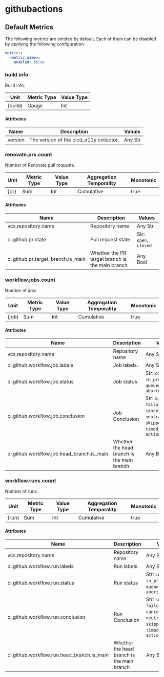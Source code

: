 [comment]: <> (Code generated by mdatagen. DO NOT EDIT.)

# githubactions

## Default Metrics

The following metrics are emitted by default. Each of them can be disabled by applying the following configuration:

```yaml
metrics:
  <metric_name>:
    enabled: false
```

### build.info

Build info.

| Unit | Metric Type | Value Type |
| ---- | ----------- | ---------- |
| {build} | Gauge | Int |

#### Attributes

| Name | Description | Values |
| ---- | ----------- | ------ |
| version | The version of the cicd_o11y collector. | Any Str |

### renovate.prs.count

Number of Renovate pull requests.

| Unit | Metric Type | Value Type | Aggregation Temporality | Monotonic |
| ---- | ----------- | ---------- | ----------------------- | --------- |
| {pr} | Sum | Int | Cumulative | true |

#### Attributes

| Name | Description | Values |
| ---- | ----------- | ------ |
| vcs.repository.name | Repository name | Any Str |
| ci.github.pr.state | Pull request state | Str: ``open``, ``closed`` |
| ci.github.pr.target_branch.is_main | Whether the PR target branch is the main branch | Any Bool |

### workflow.jobs.count

Number of jobs.

| Unit | Metric Type | Value Type | Aggregation Temporality | Monotonic |
| ---- | ----------- | ---------- | ----------------------- | --------- |
| {job} | Sum | Int | Cumulative | true |

#### Attributes

| Name | Description | Values |
| ---- | ----------- | ------ |
| vcs.repository.name | Repository name | Any Str |
| ci.github.workflow.job.labels | Job labels. | Any Str |
| ci.github.workflow.job.status | Job status | Str: ``completed``, ``in_progress``, ``queued``, ``waiting``, ``aborted`` |
| ci.github.workflow.job.conclusion | Job Conclusion | Str: ``success``, ``failure``, ``cancelled``, ``neutral``, ``null``, ``skipped``, ``timed_out``, ``action_required`` |
| ci.github.workflow.job.head_branch.is_main | Whether the head branch is the main branch | Any Bool |

### workflow.runs.count

Number of runs.

| Unit | Metric Type | Value Type | Aggregation Temporality | Monotonic |
| ---- | ----------- | ---------- | ----------------------- | --------- |
| {run} | Sum | Int | Cumulative | true |

#### Attributes

| Name | Description | Values |
| ---- | ----------- | ------ |
| vcs.repository.name | Repository name | Any Str |
| ci.github.workflow.run.labels | Run labels. | Any Str |
| ci.github.workflow.run.status | Run status | Str: ``completed``, ``in_progress``, ``queued``, ``waiting``, ``aborted`` |
| ci.github.workflow.run.conclusion | Run Conclusion | Str: ``success``, ``failure``, ``cancelled``, ``neutral``, ``null``, ``skipped``, ``timed_out``, ``action_required`` |
| ci.github.workflow.run.head_branch.is_main | Whether the head branch is the main branch | Any Bool |
